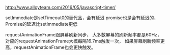 http://www.alloyteam.com/2016/05/javascript-timer/

setImmediate是setTimeout0的替代品，会有延迟
promise也是会有延迟的，Promise的延迟比setImmediate更低

requestAnimationFrame跟屏幕刷新同步，
大多数屏幕的刷新频率都是60Hz，
对应的requestAnimationFrame大概每隔16.7ms触发一次，
如果屏幕刷新频率更高，requestAnimationFrame也会更快触发。